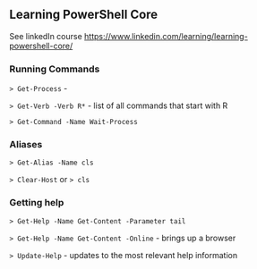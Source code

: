 ## Learning PowerShell Core

See linkedIn course https://www.linkedin.com/learning/learning-powershell-core/

### Running Commands

`> Get-Process` - 
    
`> Get-Verb -Verb R*` - list of all commands that start with R
   
`> Get-Command -Name Wait-Process`

### Aliases

`> Get-Alias -Name cls`
 
`> Clear-Host` or `> cls`
   
### Getting help

`> Get-Help -Name Get-Content -Parameter tail`

`> Get-Help -Name Get-Content -Online` - brings up a browser

`> Update-Help` - updates to the most relevant help information 
   
